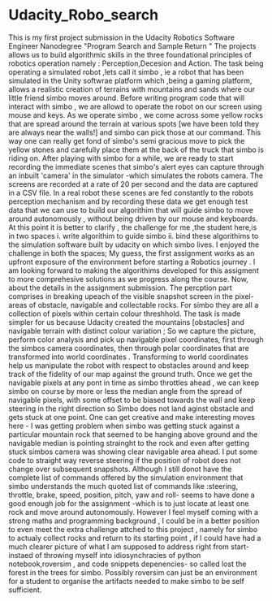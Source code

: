 # Udacity_Robo_search
This is my first project  submission in the Udacity Robotics Software Engineer Nanodegree "Program Search and Sample Return "
The projects allows us to build algorithmic skills in the three foundational principles of robotics operation  namely : Perception,Decesion and Action.
The task being operating a simulated robot ,lets call it simbo , ie a robot that has been simulated in the  Unity  softwrae platform which ,being a gaming platform, allows a realistic creation of terrains with mountains and sands where our little friend simbo  moves around. Before writing program code that will interact with simbo , we are allowd to operate the robot on our screen using mouse and keys. As we operate simbo , we come across some yellow rocks that are spread around the terrain at various spots [we have been told they are always near the walls!]  and simbo can pick those at our command. This way  one can really get fond of simbo's semi gracious move to pick the yellow stones and carefully place them at the back of the truck that simbo is riding on. 
After playing with simbo for a while, we are ready to start recording the immediate scenes that simbo's alert eyes can capture through an inbuilt 'camera' in the simulator -which simulates the robots camera. The screens are recorded at a rate of 20 per second and the data are captured in a CSV file. In a real robot these scenes are fed constantly to the robots perception mechanism and by recording these data we get enough test data that we can use to build our algorithim  that will guide simbo to move around autonomously , without being driven by our mouse and keyboards.
At this point it is better to clarify , the challenge for me ,the student here,is in two spaces
  i. write algorithim to guide simbo
  ii. bind these algorithims to the simulation software built by udacity on which simbo lives.
I enjoyed the challenge in both the spaces; My guess, the first assignment works as an  upfront exposure of the environment before starting a Robotics journey . I am looking forward to making the algorithims developed for this assigment to more comprehesive solutions as we progress along the course.
Now, about the details in the assignment submission.
The percption part comprises in breaking upeach of  the visible snapshot screen in the pixel-areas of obstacle, navigable and collectable rocks.
For simbo they are all a collection of pixels within certain colour threshhold. The task is made simpler for us because Udacity created the mountains [obstacles] and navigable terrain with distinct colour variation ;  So we capture the picture, perform color analysis and pick up navigable pixel coordinates, first through the simbos camera coordinates, then through polar coordinates that are transformed into world coordinates . Transforming to world coordinates help us manipulate the robot with respect to obstacles around and keep track of the fidelity of our map against the ground truth.
Once we get the navigable pixels at any pont in time as simbo throttles ahead , we can keep simbo on course by more or less the median angle from the spread of navigable pixels, with some offset to be biased towards the wall and keep steering in the right direction so Simbo does not land aginst obstacle and gets stuck at one point.  One can get creative and make interesting moves here - I was getting problem when simbo was getting stuck against a particular mountain rock that seemed to be hanging above ground and the navigable median is pointing strainght to the rock and even after getting stuck simbos camera was showing clear navigable area ahead. I put some code to straight way reverse steering if the position of robot does not change over subsequent snapshots.
Although I still donot have the complete list of commands offered by the simulation environment that simbo understands the  much quoted list of commands like :steering, throttle, brake, speed, position, pitch, yaw and roll-   seems to have done a good enough job for the assignment -which is to just locate at least one rock and move around autonomously.  However I feel  myself coming with a strong maths and programming background , I could be in a better position to even meet the extra challenge attched to this project , namely for simbo to actualy collect rocks and return to its starting point , if I could have had a much clearer picture of what I am supposed to address right from start- instaed of throwing myself into idiosynchracies of python notebook,roversim , and code snippets depenencies- so called lost the forest in the trees for simbo. Possibly roversim can just  be an environment for a student to organise the artifacts needed to make  simbo to be self sufficient. 

